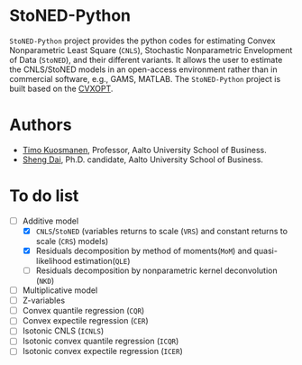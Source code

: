 # StoNED-Python

`StoNED-Python` project provides the python codes for estimating Convex Nonparametric Least Square (`CNLS`), Stochastic Nonparametric Envelopment of Data (`StoNED`), and their different variants. It allows the user to estimate the CNLS/StoNED models in an open-access environment rather than in commercial software, e.g., GAMS, MATLAB. The `StoNED-Python` project is built based on the [CVXOPT](https://cvxopt.org/). 

# Authors
 + [Timo Kuosmanen](https://people.aalto.fi/timo.kuosmanen), Professor, Aalto University School of Business.
 + [Sheng Dai](https://www.researchgate.net/profile/Sheng_Dai8), Ph.D. candidate, Aalto University School of Business.

# To do list
- [ ] Additive model
   - [x] `CNLS`/`StoNED` (variables returns to scale (`VRS`) and constant returns to scale (`CRS`) models)
   - [x]  Residuals decomposition by method of moments(`MoM`) and quasi-likelihood estimation(`QLE`)
   - [ ]  Residuals decomposition by nonparametric kernel deconvolution (`NKD`)
- [ ] Multiplicative model
- [ ] Z-variables
- [ ] Convex quantile regression (`CQR`)
- [ ] Convex expectile regression (`CER`)
- [ ] Isotonic CNLS (`ICNLS`)
- [ ] Isotonic convex quantile regression (`ICQR`)
- [ ] Isotonic convex expectile regression (`ICER`)

